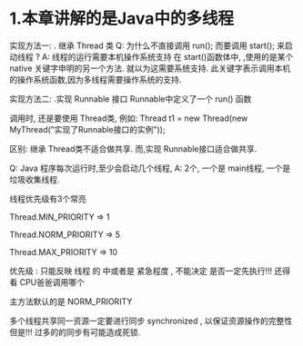 # 1.本章讲解的是Java中的多线程

实现方法一:
. 继承 Thread 类
    Q: 为什么不直接调用 run(); 而要调用 start(); 来启动线程 ?
    A: 线程的运行需要本机操作系统支持
    在 start()函数体中, ,使用的是某个 native 关键字申明的另一个方法. 就以为这需要系统支持.
    此关键字表示调用本机的操作系统函数,因为多线程需要操作系统的支持.


实现方法二:
.实现 Runnable 接口
Runnable中定义了一个 run() 函数

调用时, 还是要使用 Thread类,
例如:  Thread t1 = new Thread(new MyThread("实现了Runnable接口的实例"));


区别:
    继承 Thread类不适合做共享.
    而,实现 Runnable接口适合做共享.



Q:  Java 程序每次运行时,至少会启动几个线程,
A:  2个,   一个是 main线程, 一个是垃圾收集线程.


线程优先级有3个常亮

Thread.MIN_PRIORITY  => 1

Thread.NORM_PRIORITY => 5

Thread.MAX_PRIORITY => 10

优先级   : 只能反映 线程 的 中或者是 紧急程度 , 不能决定 是否一定先执行!!!
还得看 CPU爸爸调用哪个

主方法默认的是 NORM_PRIORITY



多个线程共享同一资源一定要进行同步  synchronized , 以保证资源操作的完整性
但是!!! 过多的的同步有可能造成死锁.

